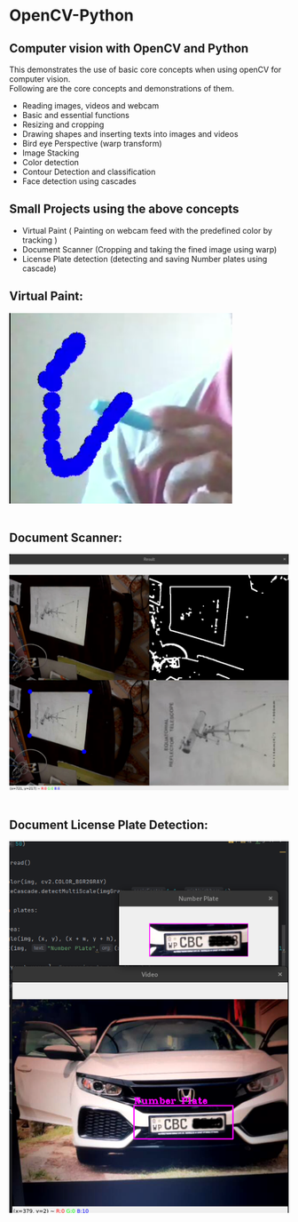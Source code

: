 # OpenCV-Python
## Computer vision with OpenCV and Python

This demonstrates the use of basic core concepts when using openCV for computer vision. <br>
Following are the core concepts and demonstrations of them.<br>

- Reading images, videos and webcam
- Basic and essential functions
- Resizing and cropping
- Drawing shapes and inserting texts into images and videos
- Bird eye Perspective (warp transform)
- Image Stacking
- Color detection
- Contour Detection and classification
- Face detection using cascades

## Small Projects using the above concepts
- Virtual Paint ( Painting on webcam feed with the predefined color by tracking )
- Document Scanner (Cropping and taking the fined image using warp)
- License Plate detection (detecting and saving Number plates using cascade)

## Virtual Paint: <br>
![Image 1](./Project-virtualPaint.png)
<br><br>
## Document Scanner: <br>
![Image 1](./Project-documentScanner.png)
<br><br>
## Document License Plate Detection: <br>
![Image 1](./Project-numberplateDetection.png)